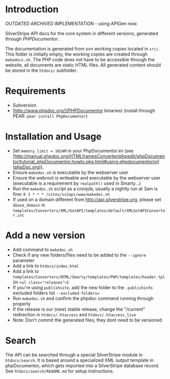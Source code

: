 # Introduction

*OUTDATED ARCHIVED IMPLEMENTATION* - using APIGen now.

SilverStripe API docs for the core system in different versions,
generated through *PHPDocumentor*.

The documentation is generated from svn working copies located in `src/`.
This folder is initially empty, the working copies are created through `makedocs.sh`.
The PHP code does not have to be accessible through the website, all documents are static HTML files. 
All generated content should be stored in the `htdocs/` subfolder.

# Requirements

 * Subversion
 * [http://www.phpdoc.org/](PHPDocumentor binaries) (install through PEAR: `pear install PhpDocumentor`)

# Installation and Usage

 * Set `memory_limit = 1024M` in your PhpDocumentor.ini (see [http://manual.phpdoc.org/HTMLframesConverter/phpedit/phpDocumentor/tutorial_phpDocumentor.howto.pkg.html#using.phpdocumentorini](phpDoc.org)).
 * Ensure `makedoc.sh` is executable by the webserver user
 * Ensure the webroot is writeable and executable by the webserver user (executable is a requirement by `realpath()` used in Smarty...)
 * Run the `makedoc.sh` script as a cronjob, usually a nightly run at 3am is fine:
	`0 3 * * * /sites/ss2api/www/makedoc.sh`
 * If used on a domain different from http://api.silverstripe.org, please set `$base_domain` in `templates/Converters/XML/GotAPI/templates/default/XMLGotAPIConverter.inc`

# Add a new version

 * Add command to `makedoc.sh`
 * Check if any new folders/files need to be added to the `--ignore` parameter
 * Add a link to `htdocs/index.html`
 * Add a link to `templates/Converters/HTML/Smarty/templates/PHP/templates/header.tpl` (in `<ul class="releases">`)
 * If you're using `publishsite`, add the new folder to the `.publishinfo` excluded folders list
   `--excluded-folders=`
 * Run `makedoc.sh` and confirm the phpdoc command running through properly
 * If the release is our (new) stable release, change the "/current" redirection in `htdocs/.htaccess` and `htdocs/.htaccess_live`
 * Note: Don't commit the generated files, they dont need to be versioned

# Search

The API can be searched through a special SilverStripe module in `htdocs/search`.
It is based around a specialized XML output template in phpDocumentor,
which gets imported into a SilverStripe database record. See `htdocs/search/README.md` for setup instructions.